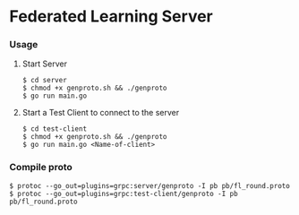 # Federated Learning Server

### Usage

1. Start Server
	```
	$ cd server
	$ chmod +x genproto.sh && ./genproto
	$ go run main.go
	```

1. Start a Test Client to connect to the server
	```
	$ cd test-client
	$ chmod +x genproto.sh && ./genproto
	$ go run main.go <Name-of-client>
	```

### Compile proto
```
$ protoc --go_out=plugins=grpc:server/genproto -I pb pb/fl_round.proto
$ protoc --go_out=plugins=grpc:test-client/genproto -I pb pb/fl_round.proto
```

